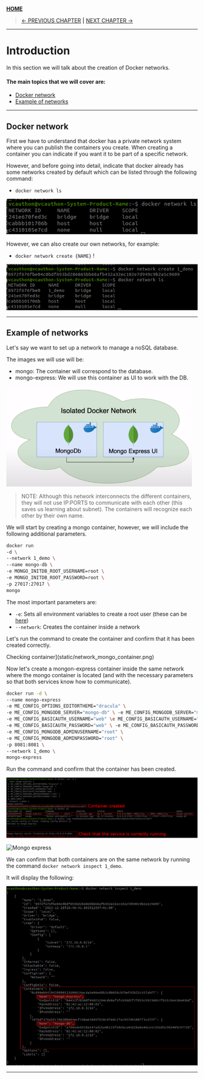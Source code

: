 [__HOME__](../../README.md)

> [<- PREVIOUS CHAPTER](./5-debugging.md) __|__ [NEXT CHAPTER ->](./7-docker-compose.md)
---
# Introduction

In this section we will talk about the creation of Docker networks.

#### The main topics that we will cover are:
- [Docker network](#docker-network)
- [Example of networks](#example-of-networks)

---

## Docker network

First we have to understand that docker has a private network system where you can publish the containers you create. When creating a container you can indicate if you want it to be part of a specific network.

However, and before going into detail, indicate that docker already has some networks created by default which can be listed through the following command:
- `docker network ls`

![List networks](static/network_ls.png)

However, we can also create our own networks, for example:
- `docker network create {NAME}` !

![Network created](static/network_create.png)

---

## Example of networks

Let's say we want to set up a network to manage a noSQL database.

The images we will use will be:
- mongo: The container will correspond to the database.
- mongo-express: We will use this container as UI to work with the DB.

![Infrastructure scheme](static/infrastructure_scheme.png)

> NOTE: Although this network interconnects the different containers, they will not use IP:PORTS to communicate with each other (this saves us learning about subnet). The containers will recognize each other by their own name.

We will start by creating a mongo container, however, we will include the following additional parameters.

```bash
docker run
-d \
--network 1_demo \
--name mongo-db \
-e MONGO_INITDB_ROOT_USERNAME=root \
-e MONGO_INITDB_ROOT_PASSWORD=root \
-p 27017:27017 \
mongo
```


The most important parameters are:
- `-e`: Sets all environment variables to create a root user (these can be [here](https://hub.docker.com/_/mongo))
- `--network`: Creates the container inside a network

Let's run the command to create the container and confirm that it has been created correctly.

Checking container](static/network_mongo_container.png)

Now let's create a mongon-express container inside the same network where the mongo container is located (and with the necessary parameters so that both services know how to communicate).

```bash
docker run -d \
--name mongo-express
-e ME_CONFIG_OPTIONS_EDITORTHEME="dracula" \
-e ME_CONFIG_MONGODB_SERVER="mongo-db" \ -e ME_CONFIG_MONGODB_SERVER="mongo-db" \
-e ME_CONFIG_BASICAUTH_USERNAME="web" \e ME_CONFIG_BASICAUTH_USERNAME="web" \
-e ME_CONFIG_BASICAUTH_PASSWORD="web" \ -e ME_CONFIG_BASICAUTH_PASSWORD="web" \ \
-e ME_CONFIG_MONGODB_ADMINUSERNAME="root" \
-e ME_CONFIG_MONGODB_ADMINPASSWORD="root" \
-p 8081:8081 \
--network 1_demo \
mongo-express
```

Run the command and confirm that the container has been created.

![Checking container 2](static/network_mongo_express_container.png)

![Mongo express](static/mongo_express_web.png)

We can confirm that both containers are on the same network by running the command `docker network inspect 1_demo`.

It will display the following:

![Network list](static/network_1_demo_list.png)

---
